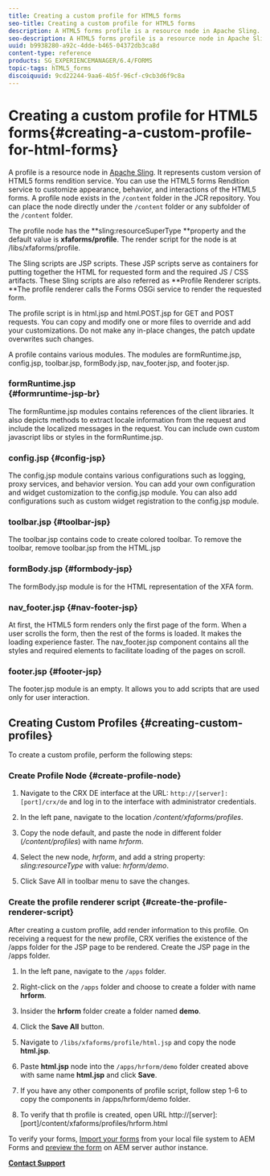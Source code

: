 ```yaml
---
title: Creating a custom profile for HTML5 forms
seo-title: Creating a custom profile for HTML5 forms
description: A HTML5 forms profile is a resource node in Apache Sling. It represents a customized version of HTML5 forms Render service.
seo-description: A HTML5 forms profile is a resource node in Apache Sling. It represents a customized version of HTML5 forms Render service.
uuid: b9938280-a92c-4dde-b465-04372db3ca8d
content-type: reference
products: SG_EXPERIENCEMANAGER/6.4/FORMS
topic-tags: hTML5_forms
discoiquuid: 9cd22244-9aa6-4b5f-96cf-c9cb3d6f9c8a
---
```


# Creating a custom profile for HTML5 forms{#creating-a-custom-profile-for-html-forms}

A profile is a resource node in [Apache Sling](http://sling.apache.org/). It represents custom version of HTML5 forms rendition service. You can use the HTML5 forms Rendition service to customize appearance, behavior, and interactions of the HTML5 forms. A profile node exists in the `/content` folder in the JCR repository. You can place the node directly under the `/content` folder or any subfolder of the `/content` folder.

The profile node has the **sling:resourceSuperType **property and the default value is **xfaforms/profile**. The render script for the node is at /libs/xfaforms/profile.

The Sling scripts are JSP scripts. These JSP scripts serve as containers for putting together the HTML for requested form and the required JS / CSS artifacts. These Sling scripts are also referred as **Profile Renderer scripts. **The profile renderer calls the Forms OSGi service to render the requested form.

The profile script is in html.jsp and html.POST.jsp for GET and POST requests. You can copy and modify one or more files to override and add your customizations. Do not make any in-place changes, the patch update overwrites such changes.

A profile contains various modules. The modules are formRuntime.jsp, config.jsp, toolbar.jsp, formBody.jsp, nav_footer.jsp, and footer.jsp.

### formRuntime.jsp <br> {#formruntime-jsp-br}

The formRuntime.jsp modules contains references of the client libraries. It also depicts methods to extract locale information from the request and include the localized messages in the request. You can include own custom javascript libs or styles in the formRuntime.jsp.

### config.jsp {#config-jsp}

The config.jsp module contains various configurations such as logging, proxy services, and behavior version. You can add your own configuration and widget customization to the config.jsp module. You can also add configurations such as custom widget registration to the config.jsp module.

### toolbar.jsp {#toolbar-jsp}

The toolbar.jsp contains code to create colored toolbar. To remove the toolbar, remove toolbar.jsp from the HTML.jsp

### formBody.jsp {#formbody-jsp}

The formBody.jsp module is for the HTML representation of the XFA form.

### nav_footer.jsp {#nav-footer-jsp}

At first, the HTML5 form renders only the first page of the form. When a user scrolls the form, then the rest of the forms is loaded. It makes the loading experience faster. The nav_footer.jsp component contains all the styles and required elements to facilitate loading of the pages on scroll.

### footer.jsp {#footer-jsp}

The footer.jsp module is an empty. It allows you to add scripts that are used only for user interaction.

## Creating Custom Profiles {#creating-custom-profiles}

To create a custom profile, perform the following steps:

### Create Profile Node {#create-profile-node}

1. Navigate to the CRX DE interface at the URL: `http://[server]:[port]/crx/de` and log in to the interface with administrator credentials.  

1. In the left pane, navigate to the location */content/xfaforms/profiles*.  

1. Copy the node default, and paste the node in different folder (*/content/profiles*) with name *hrform*.  

1. Select the new node, *hrform*, and add a string property: *sling:resourceType* with value: *hrform/demo*.  

1. Click Save All in toolbar menu to save the changes.

### Create the profile renderer script {#create-the-profile-renderer-script}

After creating a custom profile, add render information to this profile. On receiving a request for the new profile, CRX verifies the existence of the /apps folder for the JSP page to be rendered. Create the JSP page in the /apps folder.

1. In the left pane, navigate to the `/apps` folder.
1. Right-click on the `/apps` folder and choose to create a folder with name **hrform**.
1. Insider the **hrform** folder create a folder named **demo**.
1. Click the **Save All** button.
1. Navigate to `/libs/xfaforms/profile/html.jsp` and copy the node **html.jsp**.
1. Paste **html.jsp** node into the `/apps/hrform/demo` folder created above with same name **html.jsp** and click **Save**.
1. If you have any other components of profile script, follow step 1-6 to copy the components in /apps/hrform/demo folder.  

1. To verify that th profile is created, open URL http://[server]:[port]/content/xfaforms/profiles/hrform.html

To verify your forms, [Import your forms](../../forms/using/get-xdp-pdf-documents-aem.md) from your local file system to AEM Forms and [preview the form](../../forms/using/previewing-forms.md) on AEM server author instance.

[**Contact Support**](https://www.adobe.com/account/sign-in.supportportal.html)
